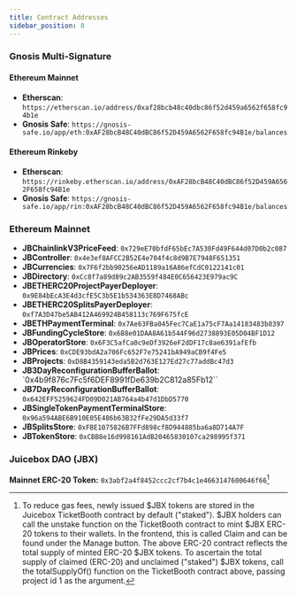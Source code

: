 ```yaml
---
title: Contract Addresses
sidebar_position: 8
---
```


### Gnosis Multi-Signature

#### Ethereum Mainnet

- **Etherscan**: `https://etherscan.io/address/0xaf28bcb48c40dbc86f52d459a6562f658fc94b1e`
- **Gnosis Safe**: `https://gnosis-safe.io/app/eth:0xAF28bcB48C40dBC86f52D459A6562F658fc94B1e/balances`

#### Ethereum Rinkeby

- **Etherscan**: `https://rinkeby.etherscan.io/address/0xAF28bcB48C40dBC86f52D459A6562F658fc94B1e`
- **Gnosis Safe**: `https://gnosis-safe.io/app/rin:0xAF28bcB48C40dBC86f52D459A6562F658fc94B1e/balances`

### Ethereum Mainnet

- **JBChainlinkV3PriceFeed**: `0x729eE70bfdF65bEc7A530Fd49F644d07D0b2c087`
- **JBController**: `0x4e3ef8AFCC2B52E4e704f4c8d9B7E7948F651351`
- **JBCurrencies**: `0x7F6f2bb90256eAD1189a16A86efCdC0122141c01`
- **JBDirectory**: `0xCc8f7a89d89c2AB3559f484E0C656423E979ac9C`
- **JBETHERC20ProjectPayerDeployer**: `0x9E84bEcA3E4d3cfE5C3b5E1b534363E8D7468ABc`
- **JBETHERC20SplitsPayerDeployer**: `0xf7A3D47be5AB412A469924B458113c769F675fcE`
- **JBETHPaymentTerminal**: `0x7Ae63FBa045Fec7CaE1a75cF7Aa14183483b8397`
- **JBFundingCycleStore**: `0x6B8e01DAA8A61b544F96d2738893E05D04BF1D12`
- **JBOperatorStore**: `0x6F3C5afCa0c9eDf3926eF2dDF17c8ae6391afEfb`
- **JBPrices**: `0xCDE93bdA2a706Fc652F7e75241bA949aCB9f4Fe5`
- **JBProjects**: `0xD8B4359143eda5B2d763E127Ed27c77addBc47d3`
- **JB3DayReconfigurationBufferBallot**: `0x4b9f876c7Fc5f6DEF8991fDe639b2C812a85Fb12``
- **JB7DayReconfigurationBufferBallot**: `0x642EFF5259624FD09D021AB764a4b47d1DbD5770`
- **JBSingleTokenPaymentTerminalStore**: `0x96a594ABE6B910E05E486b63B32fFe29DA5d33f7`
- **JBSplitsStore**: `0xFBE1075826B7FFd898cf8D944885ba6a8D714A7F`
- **JBTokenStore**: `0xCBB8e16d998161AdB20465830107ca298995f371`

### Juicebox DAO (JBX)

**Mainnet ERC-20 Token:** `0x3abf2a4f8452ccc2cf7b4c1e4663147600646f66`[^1]

[^1]: To reduce gas fees, newly issued $JBX tokens are stored in the Juicebox TicketBooth contract by default ("staked"). $JBX holders can call the unstake function on the TicketBooth contract to mint $JBX ERC-20 tokens to their wallets. In the frontend, this is called Claim and can be found under the Manage button. The above ERC-20 contract reflects the total supply of minted ERC-20 $JBX tokens. To ascertain the total supply of claimed (ERC-20) and unclaimed ("staked") $JBX tokens, call the totalSupplyOf() function on the TicketBooth contract above, passing project id 1 as the argument.
